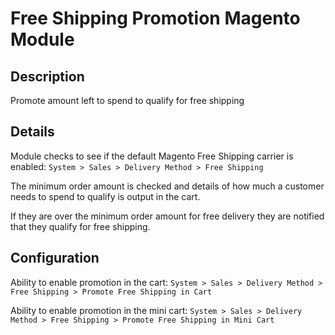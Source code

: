 # Free Shipping Promotion Magento Module

## Description
Promote amount left to spend to qualify for free shipping

## Details
Module checks to see if the default Magento Free Shipping carrier is enabled:
`System > Sales > Delivery Method > Free Shipping`

The minimum order amount is checked and details of how much a customer needs to spend
to qualify is output in the cart.

If they are over the minimum order amount for free delivery they are notified that they 
qualify for free shipping.

## Configuration
Ability to enable promotion in the cart:
`System > Sales > Delivery Method > Free Shipping > Promote Free Shipping in Cart`

Ability to enable promotion in the mini cart:
`System > Sales > Delivery Method > Free Shipping > Promote Free Shipping in Mini Cart`
